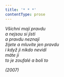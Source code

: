 ```yaml
---
title: '* * *'
contentType: prose
---
```


<section>

_Všichni mají pravdu  
a nejsou si jisti  
a pravdu neznají  
žijete a mluvíte jen pravdu  
i když ji nikdo nevidí  
máte ji  
to je zoufalé a bolí to_

</section>

<section>

_(2007)_

</section>
